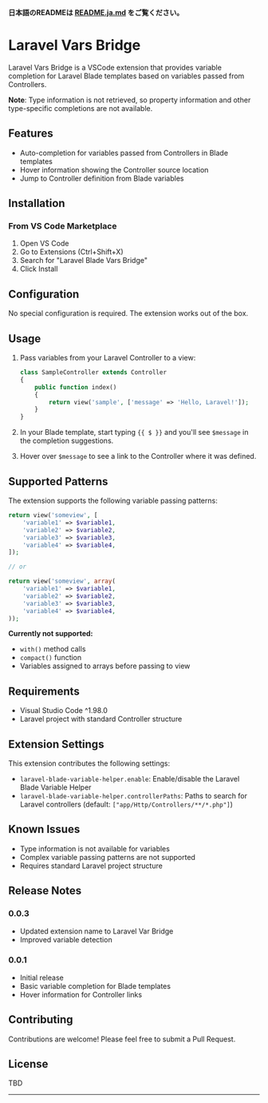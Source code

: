 **日本語のREADMEは [README.ja.md](README.ja.md) をご覧ください。**

# Laravel Vars Bridge

Laravel Vars Bridge is a VSCode extension that provides variable completion for Laravel Blade templates based on variables passed from Controllers.

**Note**: Type information is not retrieved, so property information and other type-specific completions are not available.

## Features

- Auto-completion for variables passed from Controllers in Blade templates
- Hover information showing the Controller source location
- Jump to Controller definition from Blade variables

## Installation

### From VS Code Marketplace
1. Open VS Code
2. Go to Extensions (Ctrl+Shift+X)
3. Search for "Laravel Blade Vars Bridge"
4. Click Install

## Configuration

No special configuration is required. The extension works out of the box.

## Usage

1. Pass variables from your Laravel Controller to a view:
    ```php
    class SampleController extends Controller
    {
        public function index()
        {
            return view('sample', ['message' => 'Hello, Laravel!']);
        }
    }
    ```

2. In your Blade template, start typing `{{ $ }}` and you'll see `$message` in the completion suggestions.

3. Hover over `$message` to see a link to the Controller where it was defined.

## Supported Patterns

The extension supports the following variable passing patterns:

```php
return view('someview', [
    'variable1' => $variable1,
    'variable2' => $variable2,
    'variable3' => $variable3,
    'variable4' => $variable4,
]);

// or

return view('someview', array(
    'variable1' => $variable1,
    'variable2' => $variable2,
    'variable3' => $variable3,
    'variable4' => $variable4,
));
```

**Currently not supported:**
- `with()` method calls
- `compact()` function
- Variables assigned to arrays before passing to view

## Requirements

- Visual Studio Code ^1.98.0
- Laravel project with standard Controller structure

## Extension Settings

This extension contributes the following settings:

* `laravel-blade-variable-helper.enable`: Enable/disable the Laravel Blade Variable Helper
* `laravel-blade-variable-helper.controllerPaths`: Paths to search for Laravel controllers (default: `["app/Http/Controllers/**/*.php"]`)

## Known Issues

- Type information is not available for variables
- Complex variable passing patterns are not supported
- Requires standard Laravel project structure

## Release Notes

### 0.0.3
- Updated extension name to Laravel Var Bridge
- Improved variable detection

### 0.0.1
- Initial release
- Basic variable completion for Blade templates
- Hover information for Controller links

## Contributing

Contributions are welcome! Please feel free to submit a Pull Request.

## License

TBD

---

